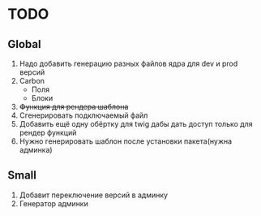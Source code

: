# TODO


## Global
1) Надо добавить генерацию разных файлов ядра для dev и prod версий
2) Carbon
    - Поля
    - Блоки
3) ~~Функция для рендера шаблона~~
4) Сгенерировать подключаемый файл 
5) Добавить ещё одну обёртку для twig дабы дать доступ только для рендер функций
6) Нужно генерировать шаблон после установки пакета(нужна админка)


## Small
1) Добавит переключение версий в админку
2) Генератор админки 


